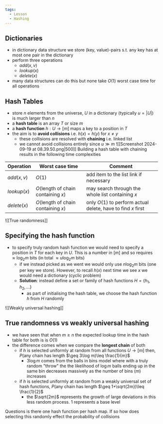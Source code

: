 ```yaml
---
tags:
  - Lesson
  - Hashing
---
```

## Dictionaries
- in dictionary data structure we store (key, value)-pairs s.t. any key has at most one pair in the dictionary 
- perform three operations
	- $add(x,v)$ 
	- $lookup(x)$
	- $delete(x)$
- many data structures can do this but none take $O(1)$ worst case time for all operations
## Hash Tables
- store $n$ elements from the universe, $U$ in a dictionary (typically $u=|U|)$ is much larger than $n$
- a **hash table** is an array $T$ or size $m$
- a **hash function** $h:U \to [m]$ maps a key to a position in $T$
- the aim is to **avoid collisions** i.e. $h(x) = h(y)$ for $x \neq y$ 
	- these collisions are resolved with **chaining** i.e. linked list
	- we cannot avoid collisions entirely since $u \gg m$ 
![[Screenshot 2024-09-19 at 08.39.50.png|500]]
Building a hash table with chaining results in the following time complexities

| Operation   | Worst case time                     | Comment                                                      |
| ----------- | ----------------------------------- | ------------------------------------------------------------ |
| $add(x,v)$  | $O(1)$                              | add item to the list link if necessary                       |
| $lookup(x)$ | $O($length of chain containing $x)$ | may search through the whole list containing $x$             |
| $delete(x)$ | $O($length of chain containing $x)$ | only $O(1)$ to perform actual delete, have to find $x$ first |
![[True randomness]]
## Specifying the hash function
- to specify truly random hash function we would need to specify a position in $T$ for each key in $U$. This is a number in $[m]$ and so requires $\approx \log_{2}m$ bits (in total $\approx u \log_{2}m$ bits)
	- if we instead picked as we went we would only use $n \log_{2}m$ bits (one per key we store). However, to recall $h(x)$ next time we see $x$ we would need a dictionary (cyclic problem)
	- **Solution**: instead define a set or family of hash functions $H=\{h_{1},h_{2},...\}$
		- as part of initialising the hash table, we choose the hash function $h$ from $H$ randomly

![[Weakly universal hashing]]
## True randomness vs weakly universal hashing
- we have seen that when $m \geq n$ the expected lookup time in the hash table for both is is $O(1)$
- the difference comes when we compare the **longest chain** of both
	- if $h$ is selected uniformly at random from all functions $U\to [m]$ then, $P($any chain has length $\geq 3\log m)\leq \frac{1}{m}$
		- $3\log m$ comes from the balls in bins model where with a truly random "throw" the the likelihood of $\log m$ balls ending up in the same bin decreases massively as the number of bins ($m$) increases
	- if $h$ is selected uniformly at random from a weakly universal set of hash functions, $P($any chain has length $\geq 1+\sqrt{2m})\leq \frac{1}{2}$
		- the $\sqrt{2m}$ represents the growth of large deviations in this less random process. $1$ represents a base level


Questions
is there one hash function per hash map. If so how does selecting this randomly effect the probability of collisions